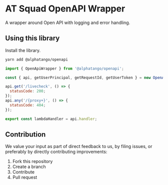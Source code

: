 # AT Squad OpenAPI Wrapper

A wrapper around Open API with logging and error handling.

## Using this library

Install the library.

```bash
yarn add @alphatango/openapi
```

```javascript
import { OpenApiWrapper } from '@alphatango/openapi';

const { api, getUserPrincipal, getRequestId, getUserToken } = new OpenApiWrapper(requestLogger);

api.get('/livecheck', () => {
  statusCode: 200;
});
api.any('/{proxy+}', () => {
  statusCode: 404;
});

export const lambdaHandler = api.handler;
```

## Contribution

We value your input as part of direct feedback to us, by filing issues, or preferably by directly contributing improvements:

1. Fork this repository
1. Create a branch
1. Contribute
1. Pull request
